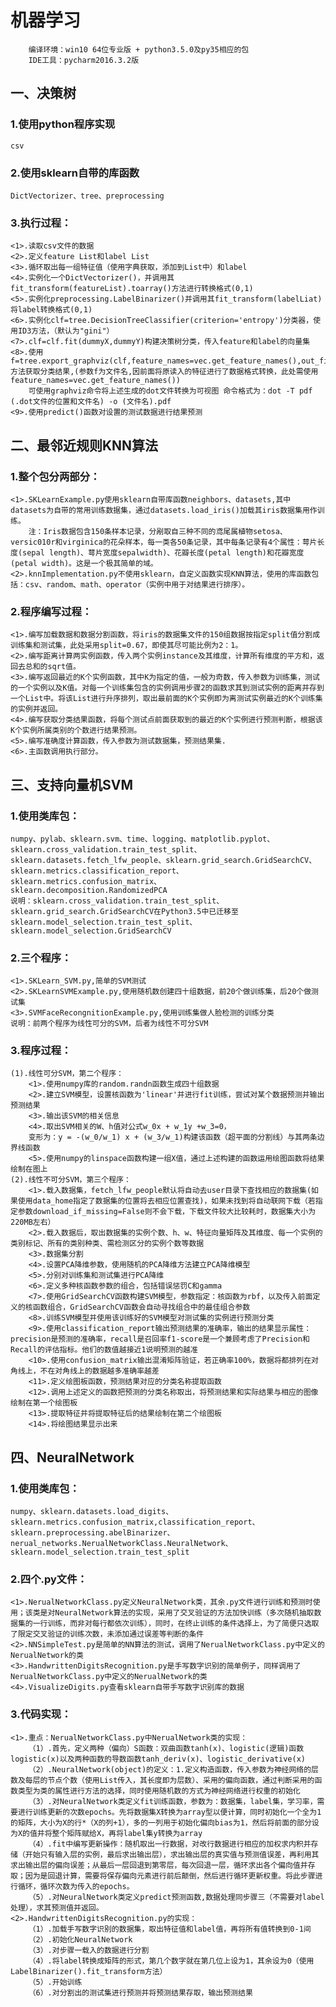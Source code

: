 # 机器学习

        编译环境：win10 64位专业版 + python3.5.0及py35相应的包
        IDE工具：pycharm2016.3.2版

## 一、决策树
### 1.使用python程序实现
    csv
### 2.使用sklearn自带的库函数
    DictVectorizer、tree、preprocessing
### 3.执行过程：
    <1>.读取csv文件的数据
    <2>.定义feature List和label List
    <3>.循环取出每一组特征值（使用字典获取，添加到List中）和label
    <4>.实例化一个DictVectorizer()，并调用其fit_transform(featureList).toarray()方法进行转换格式(0,1)
    <5>.实例化preprocessing.LabelBinarizer()并调用其fit_transform(labelLiat)将label转换格式(0,1)
    <6>.实例化clf=tree.DecisionTreeClassifier(criterion='entropy')分类器，使用ID3方法，（默认为"gini"）
    <7>.clf=clf.fit(dummyX,dummyY)构建决策树分类，传入feature和label的向量集
    <8>.使用f=tree.export_graphviz(clf,feature_names=vec.get_feature_names(),out_file=f)方法获取分类结果,(参数f为文件名,因前面将原读入的特征进行了数据格式转换，此处需使用feature_names=vec.get_feature_names())
        可使用graphviz命令将上述生成的dot文件转换为可视图 命令格式为：dot -T pdf (.dot文件的位置和文件名) -o (文件名).pdf
    <9>.使用predict()函数对设置的测试数据进行结果预测

## 二、最邻近规则KNN算法
        
### 1.整个包分两部分：
    <1>.SKLearnExample.py使用sklearn自带库函数neighbors、datasets,其中datasets为自带的常用训练数据集，通过datasets.load_iris()加载其iris数据集用作训练。
        注：Iris数据包含150条样本记录，分剐取自三种不同的鸢尾属植物setosa、versic010r和virginica的花朵样本，每一类各50条记录，其中每条记录有4个属性：萼片长度(sepal length)、萼片宽度sepalwidth)、花瓣长度(petal length)和花瓣宽度(petal width)。这是一个极其简单的域。
    <2>.knnImplementation.py不使用sklearn，自定义函数实现KNN算法，使用的库函数包括：csv、random、math、operator（实例中用于对结果进行排序）。
### 2.程序编写过程：
    <1>.编写加载数据和数据分割函数，将iris的数据集文件的150组数据按指定split值分割成训练集和测试集，此处采用split=0.67，即使其尽可能比例为2：1。
    <2>.编写距离计算两实例函数，传入两个实例instance及其维度，计算所有维度的平方和，返回去总和的sqrt值。
    <3>.编写返回最近的K个实例函数，其中K为指定的值，一般为奇数，传入参数为训练集，测试的一个实例以及K值。对每一个训练集包含的实例调用步骤2的函数求其到测试实例的距离并存到一个List中。将该List进行升序排列，取出最前面的K个实例即为离测试实例最近的K个训练集的实例并返回。
    <4>.编写获取分类结果函数，将每个测试点前面获取到的最近的K个实例进行预测判断，根据该K个实例所属类别的个数进行结果预测。
    <5>.编写准确度计算函数，传入参数为测试数据集，预测结果集.
    <6>.主函数调用执行部分。

## 三、支持向量机SVM
### 1.使用类库包：
    numpy、pylab、sklearn.svm、time、logging、matplotlib.pyplot、sklearn.cross_validation.train_test_split、sklearn.datasets.fetch_lfw_people、sklearn.grid_search.GridSearchCV、sklearn.metrics.classification_report、sklearn.metrics.confusion_matrix、
    sklearn.decomposition.RandomizedPCA
    说明：sklearn.cross_validation.train_test_split、sklearn.grid_search.GridSearchCV在Python3.5中已迁移至sklearn.model_selection.train_test_split、sklearn.model_selection.GridSearchCV
### 2.三个程序：
    <1>.SKLearn_SVM.py,简单的SVM测试
    <2>.SKLearnSVMExample.py,使用随机数创建四十组数据，前20个做训练集，后20个做测试集
    <3>.SVMFaceRecongnitionExample.py,使用训练集做人脸检测的训练分类
    说明：前两个程序为线性可分的SVM，后者为线性不可分SVM
### 3.程序过程：
    (1).线性可分SVM，第二个程序：
        <1>.使用numpy库的random.randn函数生成四十组数据
        <2>.建立SVM模型，设置核函数为'linear'并进行fit训练，尝试对某个数据预测并输出预测结果
        <3>.输出该SVM的相关信息
        <4>.取出SVM相关的W、h值对公式w_0x + w_1y +w_3=0，
        变形为：y = -(w_0/w_1) x + (w_3/w_1)构建该函数（超平面的分割线）与其两条边界线函数
        <5>.使用numpy的linspace函数构建一组X值，通过上述构建的函数运用绘图函数将结果绘制在图上
    (2).线性不可分SVM，第三个程序：
        <1>.载入数据集，fetch_lfw_people默认将自动去user目录下查找相应的数据集(如果使用data_home指定了数据集的位置将去相应位置查找)，如果未找到将自动联网下载（若指定参数download_if_missing=False则不会下载，下载文件较大比较耗时，数据集大小为220MB左右）
        <2>.载入数据后，取出数据集的实例个数、h、w、特征向量矩阵及其维度、每一个实例的类别标记、所有的类别种类、需检测区分的实例个数等数据
        <3>.数据集分割
        <4>.设置PCA降维参数，使用随机的PCA降维方法建立PCA降维模型
        <5>.分别对训练集和测试集进行PCA降维
        <6>.定义多种核函数参数的组合，包括错误惩罚C和gamma
        <7>.使用GridSearchCV函数构建SVM模型，参数指定：核函数为rbf，以及传入前面定义的核函数组合，GridSearchCV函数会自动寻找组合中的最佳组合参数
        <8>.训练SVM模型并使用该训练好的SVM模型对测试集的实例进行预测分类
        <9>.使用classification_report输出预测结果的准确率，输出的结果显示属性：precision是预测的准确率，recall是召回率f1-score是一个兼顾考虑了Precision和Recall的评估指标。他们的数值越接近1说明预测的越准
        <10>.使用confusion_matrix输出混淆矩阵验证，若正确率100%，数据将都排列在对角线上，不在对角线上的数据越多准确率越差
        <11>.定义绘图板函数，预测结果对应的分类名称提取函数
        <12>.调用上述定义的函数把预测的分类名称取出，将预测结果和实际结果与相应的图像绘制在第一个绘图板
        <13>.提取特征并将提取特征后的结果绘制在第二个绘图板
        <14>.将绘图结果显示出来

## 四、NeuralNetwork
### 1.使用类库包：
    numpy、sklearn.datasets.load_digits、sklearn.metrics.confusion_matrix,classification_report、sklearn.preprocessing.abelBinarizer、nerual_networks.NerualNetworkClass.NeuralNetwork、sklearn.model_selection.train_test_split
### 2.四个.py文件：
    <1>.NerualNetworkClass.py定义NeuralNetwork类，其余.py文件进行训练和预测时使用；该类是对NeuralNetwork算法的实现，采用了交叉验证的方法加快训练（多次随机抽取数据集的一行训练，而非对每行都依次训练），同时，在终止训练的条件选择上，为了简便只选取了限定交叉验证的训练次数，未添加通过误差等判断的条件
    <2>.NNSimpleTest.py是简单的NN算法的测试，调用了NerualNetworkClass.py中定义的NerualNetwork的类
    <3>.HandwrittenDigitsRecognition.py是手写数字识别的简单例子，同样调用了NerualNetworkClass.py中定义的NerualNetwork的类
    <4>.VisualizeDigits.py查看sklearn自带手写数字识别库的数据
### 3.代码实现：
    <1>.重点：NerualNetworkClass.py中NerualNetwork类的实现：
        （1）.首先，定义两种（偏向）S函数：双曲函数tanh(x)、logistic(逻辑)函数logistic(x)以及两种函数的导数函数tanh_deriv(x)、logistic_derivative(x)
        （2）.NeuralNetwork(object)的定义：1.定义构造函数，传入参数为神经网络的层数及每层的节点个数（使用List传入，其长度即为层数）、采用的偏向函数，通过判断采用的函数类型为类的属性进行方法的选择，同时使用随机数的方式为神经网络进行权重的初始化
        （3）.对NeuralNetwork类定义fit训练函数，参数为：数据集，label集，学习率，需要进行训练更新的次数epochs。先将数据集X转换为array型以便计算，同时初始化一个全为1的矩阵，大小为X的行*（X的列+1），多的一列用于初始化偏向bias为1，然后将前面的部分设为X的值并将整个矩阵赋给X，再将label集y转换为array
        （4）.fit中编写更新操作：随机取出一行数据，对改行数据进行相应的加权求内积并存储（开始只有输入层的实例，最后求出输出层），求出输出层的真实值与预测值误差，再利用其求出输出层的偏向误差；从最后一层回退到第零层，每次回退一层，循环求出各个偏向值并存取；因为是回退计算，需要将保存偏向元素进行前后颠倒，然后进行循环更新权重。将此步骤进行循环，循环次数为传入的epochs。
        （5）.对NeuralNetwork类定义predict预测函数,数据处理同步骤三（不需要对label处理），求其预测值并返回。
    <2>.HandwrittenDigitsRecognition.py的实现：
        （1）.加载手写数字识别的数据集，取出特征值和label值，再将所有值转换到0-1间
        （2）.初始化NeuralNetwork
        （3）.对步骤一载入的数据进行分割
        （4）.将label转换成矩阵的形式，第几个数字就在第几位上设为1，其余设为0（使用LabelBinarizer().fit_transform方法）
        （5）.开始训练
        （6）.对分割出的测试集进行预测并将预测结果存取，输出预测结果